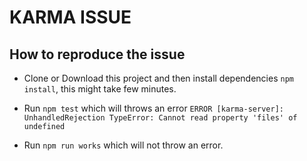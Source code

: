# KARMA ISSUE

## How to reproduce the issue

* Clone or Download this project and then install dependencies `npm install`, this might take few minutes.

* Run `npm test` which will throws an error `ERROR [karma-server]: UnhandledRejection TypeError: Cannot read property 'files' of undefined`

* Run `npm run works` which will not throw an error.

